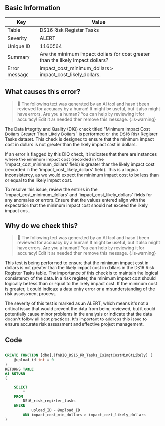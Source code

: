 ## Basic Information
| Key         | Value          |
|-------------|----------------|
| Table       | DS16 Risk Register Tasks |
| Severity    | ALERT |
| Unique ID   | 1160564   |
| Summary     | Are the minimum impact dollars for cost greater than the likely impact dollars? |
| Error message | impact_cost_minimum_dollars > impact_cost_likely_dollars. |

## What causes this error?

> :robot: The following text was generated by an AI tool and hasn't been reviewed for accuracy by a human! It might be useful, but it also might have errors. Are you a human? You can help by reviewing it for accuracy! Edit it as needed then remove this message.
{.is-warning}

The Data Integrity and Quality (DIQ) check titled "Minimum Impact Cost Dollars Greater Than Likely Dollars" is performed on the DS16 Risk Register Tasks dataset. This check is designed to ensure that the minimum impact cost in dollars is not greater than the likely impact cost in dollars.

If an error is flagged by this DIQ check, it indicates that there are instances where the minimum impact cost (recorded in the 'impact_cost_minimum_dollars' field) is greater than the likely impact cost (recorded in the 'impact_cost_likely_dollars' field). This is a logical inconsistency, as we would expect the minimum impact cost to be less than or equal to the likely impact cost.

To resolve this issue, review the entries in the 'impact_cost_minimum_dollars' and 'impact_cost_likely_dollars' fields for any anomalies or errors. Ensure that the values entered align with the expectation that the minimum impact cost should not exceed the likely impact cost.
## Why do we check this?

> :robot: The following text was generated by an AI tool and hasn't been reviewed for accuracy by a human! It might be useful, but it also might have errors. Are you a human? You can help by reviewing it for accuracy! Edit it as needed then remove this message.
{.is-warning}

This test is being performed to ensure that the minimum impact cost in dollars is not greater than the likely impact cost in dollars in the DS16 Risk Register Tasks table. The importance of this check is to maintain the logical consistency of the data. In a risk register, the minimum impact cost should logically be less than or equal to the likely impact cost. If the minimum cost is greater, it could indicate a data entry error or a misunderstanding of the risk assessment process. 

The severity of this test is marked as an ALERT, which means it's not a critical issue that would prevent the data from being reviewed, but it could potentially cause minor problems in the analysis or indicate that the data doesn't follow all best practices. It's important to address this issue to ensure accurate risk assessment and effective project management.
## Code

```sql

CREATE FUNCTION [dbo].[fnDIQ_DS16_RR_Tasks_IsImptCostMinGtLikely] (
	@upload_id int = 0
)
RETURNS TABLE
AS RETURN
(
	
	SELECT 
		*
	FROM 
		DS16_risk_register_tasks
	WHERE 
			upload_ID = @upload_ID
		AND impact_cost_min_dollars > impact_cost_likely_dollars
)
```
